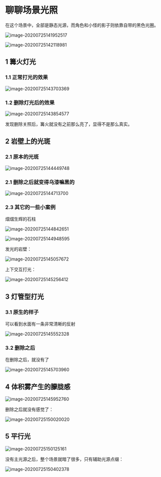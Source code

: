# 聊聊场景光照



在这个场景中，全部是静态光源，而角色和小怪的影子则依靠自带的黑色光圈。

![image-20200725141952517](./images/image-20200725141952517.png)



![image-20200725142118981](./images/image-20200725142118981.png)



## 1 篝火灯光

### 1.1 正常打光的效果

![image-20200725143703369](./images/image-20200725143703369.png)



### 1.2 删除灯光后的效果

![image-20200725143854577](./images/image-20200725143854577.png)



发现删除关照后，篝火就没有之前那么亮了，显得不是那么真实。



## 2 岩壁上的光斑

### 2.1 原本的光斑

![image-20200725144449748](./images/image-20200725144449748.png)



### 2.1 删除之后就变得乌漆嘛黑的

![image-20200725144713700](./images/image-20200725144713700.png)



### 2.3 其它的一些小案例

熠熠生辉的石柱

![image-20200725144842651](./images/image-20200725144842651.png)



![image-20200725144948595](./images/image-20200725144948595.png)



发光的岩壁：

![image-20200725145057672](./images/image-20200725145057672.png)



上下交互打光：

![image-20200725145256412](./images/image-20200725145256412.png)



## 3 灯管型打光

### 3.1 原生的样子

可以看到水面有一条非常清晰的反射

![image-20200725145552328](./images/image-20200725145552328.png)



### 3.2 删除之后

在删除之后，就没有了

![image-20200725145703960](./images/image-20200725145703960.png)



## 4 体积雾产生的朦胧感

![image-20200725145952760](./images/image-20200725145952760.png)

删除之后就没有感觉了：

![image-20200725150020020](./images/image-20200725150020020.png)



## 5 平行光

![image-20200725150125161](./images/image-20200725150125161.png)



没有主光源之后，整个场景就暗了很多，只有辅助光源点缀：

![image-20200725150402378](./images/image-20200725150402378.png)